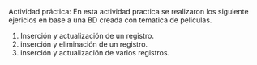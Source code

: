 Actividad práctica:
En esta actividad practica se realizaron los siguiente ejericios en base a una BD creada con tematica de peliculas.
1) Inserción y actualización de un registro.
2) inserción y eliminación de un registro.
3) inserción y actualización de varios registros.
